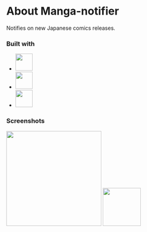 # About Manga-notifier
Notifies on new Japanese comics releases.  

### Built with 
* <img src="https://img.shields.io/badge/PHP-777BB4?logo=php&logoColor=black&style=for-the-badge" height="45"/>
* <img src="https://img.shields.io/badge/Docker-2496ED?logo=docker&logoColor=white&style=for-the-badge" height="45"/>
* <img src="https://stevenmortimer.com/blog/automating-r-scripts-with-cron/cronjob.png" height="45">

### Screenshots
<img src="https://i.imgur.com/S4c4zmx.png" height="250">
<img src="https://i.imgur.com/49h1HYx.png" height="100">


